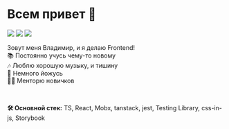 # Всем привет 👋

<a target="_blank" href="https://t.me/ArtMan_8"><img src="https://img.shields.io/badge/Telegram-000000?style=plastic&logo=Telegram&labelColor=black"/></a>
<a target="_blank" href="https://www.linkedin.com/in/artman-888/"><img src="https://img.shields.io/badge/Linkedin-000000?style=plastic&logo=Linkedin&labelColor=black"/></a>
<a target="_blank" href="mailto:artman888@gmail.com"><img src="https://img.shields.io/badge/Gmail-000000?style=plastic&logo=Gmail&labelColor=black"/></a>

Зовут меня Владимир, и я делаю Frontend!<br>
📚 Постоянно учусь чему-то новому<br>
🎶 Люблю хорошую музыку, и тишину<br>
🧘 Немного йожусь<br>
👨‍🏫 Менторю новичков

<br />

<b>🛠️ Основной стек:</b> TS, React, Mobx, tanstack, jest, Testing Library, css-in-js, Storybook
